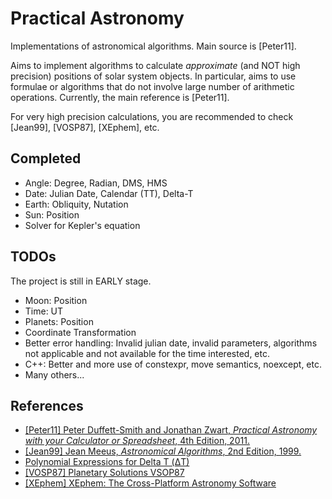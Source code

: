 # Practical Astronomy

Implementations of astronomical algorithms. Main source is \[Peter11\].

Aims to implement algorithms to calculate *approximate* (and NOT high precision) positions of solar system objects.
In particular, aims to use formulae or algorithms that do not involve large number of arithmetic operations.
Currently, the main reference is \[Peter11\].

For very high precision calculations, you are recommended to check \[Jean99\], \[VOSP87\], \[XEphem\], etc.

## Completed

- Angle: Degree, Radian, DMS, HMS
- Date: Julian Date, Calendar (TT), Delta-T
- Earth: Obliquity, Nutation
- Sun: Position
- Solver for Kepler's equation

## TODOs

The project is still in EARLY stage.

- Moon: Position
- Time: UT
- Planets: Position
- Coordinate Transformation
- Better error handling: Invalid julian date, invalid parameters, algorithms not applicable and not available for the time interested, etc.
- C++: Better and more use of constexpr, move semantics, noexcept, etc.
- Many others...

## References

- [\[Peter11\] Peter Duffett-Smith and Jonathan Zwart, *Practical Astronomy with your Calculator or Spreadsheet*, 4th Edition, 2011.](https://en.wikipedia.org/wiki/Practical_Astronomy_with_your_Calculator)
- [\[Jean99\] Jean Meeus, *Astronomical Algorithms*, 2nd Edition, 1999.](https://www.willbell.com/MATH/MC1.HTM)
- [Polynomial Expressions for Delta T (ΔT)](https://eclipse.gsfc.nasa.gov/SEhelp/deltatpoly2004.html)
- [\[VOSP87\] Planetary Solutions VSOP87](http://cdsarc.u-strasbg.fr/viz-bin/Cat?cat=VI/81)
- [\[XEphem\] XEphem: The Cross-Platform Astronomy Software](http://www.clearskyinstitute.com/xephem/)
